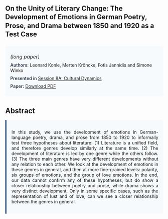 
<style>    
    h2 {
        margin-top: 0;
        margin-bottom: 1.5rem;
        line-height: 1.3;
    }
    
    h3 {
        margin-top: 2rem;
        margin-bottom: 1rem;
        font-size: 1.4rem;
        font-weight:bold;
    }
    
    .metadata {
        background-color: #f7fafc;
        padding: 1rem;
        border-radius: 6px;
        margin-bottom: 2rem;
    }
    
    .metadata p {
        margin: 0.5rem 0;
    }
    
    .abstract {
        text-align: justify;
        padding: 1rem;
        background-color: #f7fafc;
        border-left: 4px solid #2c5282;
        border-radius: 0 6px 6px 0;
    }
    
    strong {
        color: #2d3748;
        font-weight: 600;
    }
</style>
<main role="main">
<h2>On the Unity of Literary Change: The Development of Emotions in German Poetry, Prose, and Drama between 1850 and 1920 as a Test Case</h2>

<section class="metadata">
<p style='font-size:1rem'><i>(long paper)</i></p>
<p><strong>Authors:</strong> Leonard Konle, Merten Kröncke, Fotis Jannidis and Simone Winko</p>
<p><strong>Presented in</strong> <a href="/programme/#session8">Session 8A: Cultural Dynamics</a></p>
<p><strong>Paper:</strong> <a href="https://ceur-ws.org/Vol-3558/paper137.pdf">Download PDF</a></p>
</section>

<section>
<h3>Abstract</h3>
<div class="abstract">
<p>In this study, we use the development of emotions in German-language poetry, drama, and prose from 1850 to 1920 to informally test three hypotheses about literature: (1) Literature is a unified field, and therefore genres develop similarly at the same time. (2) The development of literature is led by one genre while the others follow. (3) The three main genres have very different developments without any relation to each other. We look at the development of emotions in these genres in general, and then at more fine-grained levels: polarity, six groups of emotions, and the group of love emotions. In the end, our data cannot confirm any of these hypotheses, but do show a closer relationship between poetry and prose, while drama shows a very distinct development. Only in some specific cases, such as the representation of lust and of love, can we see a closer relationship between the genres in general.</p>
</div>
</section>
</main>